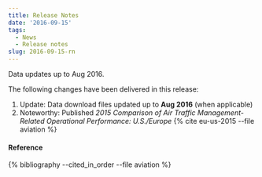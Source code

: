 ```yaml
---
title: Release Notes
date: '2016-09-15'
tags:
  - News
  - Release notes
slug: 2016-09-15-rn
---
```


Data updates up to Aug 2016.

The following changes have been delivered in this release:

1. Update: Data download files updated up to **Aug 2016** (when applicable)
1. Noteworthy: Published *2015 Comparison of Air Traffic Management-Related Operational Performance: U.S./Europe*
   {% cite eu-us-2015 --file aviation  %}




#### Reference

{% bibliography --cited_in_order --file aviation %}
